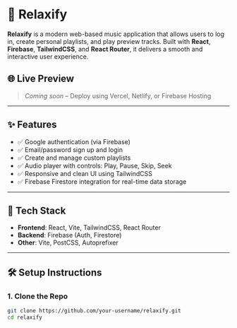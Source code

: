 # 🎵 Relaxify

**Relaxify** is a modern web-based music application that allows users to log in, create personal playlists, and play preview tracks. Built with **React**, **Firebase**, **TailwindCSS**, and **React Router**, it delivers a smooth and interactive user experience.

## 🌐 Live Preview
> _Coming soon_ – Deploy using Vercel, Netlify, or Firebase Hosting

---

## ✨ Features

- ✅ Google authentication (via Firebase)
- ✅ Email/password sign up and login
- ✅ Create and manage custom playlists
- ✅ Audio player with controls: Play, Pause, Skip, Seek
- ✅ Responsive and clean UI using TailwindCSS
- ✅ Firebase Firestore integration for real-time data storage

---

## 🚀 Tech Stack

- **Frontend**: React, Vite, TailwindCSS, React Router
- **Backend**: Firebase (Auth, Firestore)
- **Other**: Vite, PostCSS, Autoprefixer

---

## 🛠 Setup Instructions

### 1. Clone the Repo

```bash
git clone https://github.com/your-username/relaxify.git
cd relaxify
